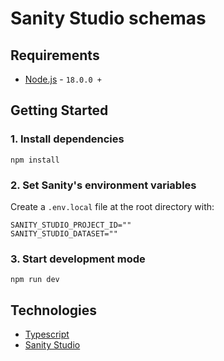 # Sanity Studio schemas

## Requirements
- [Node.js](https://nodejs.org/en) - `18.0.0 +`

## Getting Started

### 1. Install dependencies

```
npm install
```

### 2. Set Sanity's environment variables

  Create a `.env.local` file at the root directory with: 

```
SANITY_STUDIO_PROJECT_ID=""
SANITY_STUDIO_DATASET=""
```

### 3. Start development mode

```
npm run dev
```


## Technologies
- [Typescript](https://www.typescriptlang.org/)
- [Sanity Studio](https://www.sanity.io/docs)
